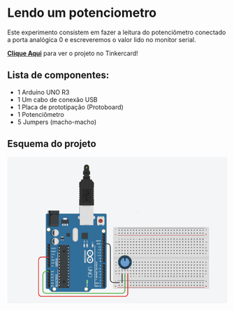 # Lendo um potenciometro
 Este experimento consistem em fazer a leitura do potenciômetro conectado a porta analógica 0 e escreveremos o valor lido no monitor serial. 

 <b><a href="https://www.tinkercad.com/things/lNr5WcQx7it">Clique Aqui</a></b> para ver o projeto no Tinkercard!
 
## Lista de componentes:

- 1  Arduíno UNO R3
- 1  Um cabo de conexão USB
- 1  Placa de prototipação (Protoboard)
- 1  Potenciômetro 
- 5 Jumpers (macho-macho)

## Esquema do projeto

![Esquema do projeto](Lendo_um_potenciometro.png)
